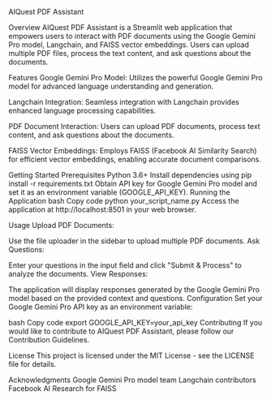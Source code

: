 AIQuest PDF Assistant

Overview
AIQuest PDF Assistant is a Streamlit web application that empowers users to interact with PDF documents using the Google Gemini Pro model, Langchain, and FAISS vector embeddings. Users can upload multiple PDF files, process the text content, and ask questions about the documents.

Features
Google Gemini Pro Model: Utilizes the powerful Google Gemini Pro model for advanced language understanding and generation.

Langchain Integration: Seamless integration with Langchain provides enhanced language processing capabilities.

PDF Document Interaction: Users can upload PDF documents, process text content, and ask questions about the documents.

FAISS Vector Embeddings: Employs FAISS (Facebook AI Similarity Search) for efficient vector embeddings, enabling accurate document comparisons.

Getting Started
Prerequisites
Python 3.6+
Install dependencies using pip install -r requirements.txt
Obtain API key for Google Gemini Pro model and set it as an environment variable (GOOGLE_API_KEY).
Running the Application
bash
Copy code
python your_script_name.py
Access the application at http://localhost:8501 in your web browser.

Usage
Upload PDF Documents:

Use the file uploader in the sidebar to upload multiple PDF documents.
Ask Questions:

Enter your questions in the input field and click "Submit & Process" to analyze the documents.
View Responses:

The application will display responses generated by the Google Gemini Pro model based on the provided context and questions.
Configuration
Set your Google Gemini Pro API key as an environment variable:

bash
Copy code
export GOOGLE_API_KEY=your_api_key
Contributing
If you would like to contribute to AIQuest PDF Assistant, please follow our Contribution Guidelines.

License
This project is licensed under the MIT License - see the LICENSE file for details.

Acknowledgments
Google Gemini Pro model team
Langchain contributors
Facebook AI Research for FAISS
